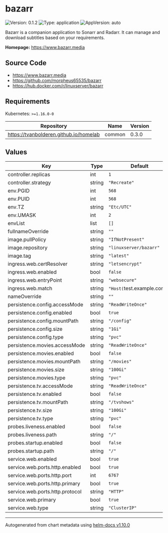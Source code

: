 # bazarr

![Version: 0.1.2](https://img.shields.io/badge/Version-0.1.2-informational?style=flat-square) ![Type: application](https://img.shields.io/badge/Type-application-informational?style=flat-square) ![AppVersion: auto](https://img.shields.io/badge/AppVersion-auto-informational?style=flat-square)

Bazarr is a companion application to Sonarr and Radarr. It can manage and download subtitles based on your requirements.

**Homepage:** <https://www.bazarr.media>

## Source Code

* <https://www.bazarr.media>
* <https://github.com/morpheus65535/bazarr>
* <https://hub.docker.com/r/linuxserver/bazarr>

## Requirements

Kubernetes: `>=1.16.0-0`

| Repository | Name | Version |
|------------|------|---------|
| https://tvanbolderen.github.io/homelab | common | 0.3.0 |

## Values

| Key | Type | Default | Description |
|-----|------|---------|-------------|
| controller.replicas | int | `1` |  |
| controller.strategy | string | `"Recreate"` |  |
| env.PGID | int | `568` |  |
| env.PUID | int | `568` |  |
| env.TZ | string | `"Etc/UTC"` |  |
| env.UMASK | int | `2` |  |
| envList | list | `[]` |  |
| fullnameOverride | string | `""` |  |
| image.pullPolicy | string | `"IfNotPresent"` |  |
| image.repository | string | `"linuxserver/bazarr"` |  |
| image.tag | string | `"latest"` |  |
| ingress.web.certResolver | string | `"letsencrypt"` |  |
| ingress.web.enabled | bool | `false` |  |
| ingress.web.entryPoint | string | `"websecure"` |  |
| ingress.web.match | string | `"Host(`test.example.com`)"` |  |
| nameOverride | string | `""` |  |
| persistence.config.accessMode | string | `"ReadWriteOnce"` |  |
| persistence.config.enabled | bool | `true` |  |
| persistence.config.mountPath | string | `"/config"` |  |
| persistence.config.size | string | `"1Gi"` |  |
| persistence.config.type | string | `"pvc"` |  |
| persistence.movies.accessMode | string | `"ReadWriteOnce"` |  |
| persistence.movies.enabled | bool | `false` |  |
| persistence.movies.mountPath | string | `"/movies"` |  |
| persistence.movies.size | string | `"100Gi"` |  |
| persistence.movies.type | string | `"pvc"` |  |
| persistence.tv.accessMode | string | `"ReadWriteOnce"` |  |
| persistence.tv.enabled | bool | `false` |  |
| persistence.tv.mountPath | string | `"/tvshows"` |  |
| persistence.tv.size | string | `"100Gi"` |  |
| persistence.tv.type | string | `"pvc"` |  |
| probes.liveness.enabled | bool | `false` |  |
| probes.liveness.path | string | `"/"` |  |
| probes.startup.enabled | bool | `false` |  |
| probes.startup.path | string | `"/"` |  |
| service.web.enabled | bool | `true` |  |
| service.web.ports.http.enabled | bool | `true` |  |
| service.web.ports.http.port | int | `6767` |  |
| service.web.ports.http.primary | bool | `true` |  |
| service.web.ports.http.protocol | string | `"HTTP"` |  |
| service.web.primary | bool | `true` |  |
| service.web.type | string | `"ClusterIP"` |  |

----------------------------------------------
Autogenerated from chart metadata using [helm-docs v1.10.0](https://github.com/norwoodj/helm-docs/releases/v1.10.0)
